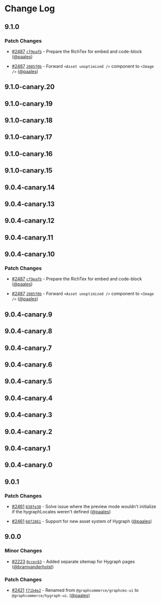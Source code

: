 # Change Log

## 9.1.0

### Patch Changes

- [#2487](https://github.com/graphcommerce-org/graphcommerce/pull/2487) [`cf9eafb`](https://github.com/graphcommerce-org/graphcommerce/commit/cf9eafb9d71991852510f632c692679810b9e76f) - Prepare the RichTex for embed and code-block ([@paales](https://github.com/paales))

- [#2487](https://github.com/graphcommerce-org/graphcommerce/pull/2487) [`2085f0b`](https://github.com/graphcommerce-org/graphcommerce/commit/2085f0b30dfadd9ab589fde962f59e87b3f30b34) - Forward `<Asset unoptimized />` component to `<Image />` ([@paales](https://github.com/paales))

## 9.1.0-canary.20

## 9.1.0-canary.19

## 9.1.0-canary.18

## 9.1.0-canary.17

## 9.1.0-canary.16

## 9.1.0-canary.15

## 9.0.4-canary.14

## 9.0.4-canary.13

## 9.0.4-canary.12

## 9.0.4-canary.11

## 9.0.4-canary.10

### Patch Changes

- [#2487](https://github.com/graphcommerce-org/graphcommerce/pull/2487) [`cf9eafb`](https://github.com/graphcommerce-org/graphcommerce/commit/cf9eafb9d71991852510f632c692679810b9e76f) - Prepare the RichTex for embed and code-block ([@paales](https://github.com/paales))

- [#2487](https://github.com/graphcommerce-org/graphcommerce/pull/2487) [`2085f0b`](https://github.com/graphcommerce-org/graphcommerce/commit/2085f0b30dfadd9ab589fde962f59e87b3f30b34) - Forward `<Asset unoptimized />` component to `<Image />` ([@paales](https://github.com/paales))

## 9.0.4-canary.9

## 9.0.4-canary.8

## 9.0.4-canary.7

## 9.0.4-canary.6

## 9.0.4-canary.5

## 9.0.4-canary.4

## 9.0.4-canary.3

## 9.0.4-canary.2

## 9.0.4-canary.1

## 9.0.4-canary.0

## 9.0.1

### Patch Changes

- [#2461](https://github.com/graphcommerce-org/graphcommerce/pull/2461) [`838fe30`](https://github.com/graphcommerce-org/graphcommerce/commit/838fe30a649f8feedbd2a9333430e724b0ebd67f) - Solve issue where the preview mode wouldn't initialize if the hygraphLocales weren't defined ([@paales](https://github.com/paales))

- [#2461](https://github.com/graphcommerce-org/graphcommerce/pull/2461) [`68f2861`](https://github.com/graphcommerce-org/graphcommerce/commit/68f28616fd33aa64cb555e8cf9bf64954ea92383) - Support for new asset system of Hygraph ([@paales](https://github.com/paales))

## 9.0.0

### Minor Changes

- [#2223](https://github.com/graphcommerce-org/graphcommerce/pull/2223) [`0ccec63`](https://github.com/graphcommerce-org/graphcommerce/commit/0ccec630825d5fad398366beae90b3c90b2f84b8) - Added separate sitemap for Hygraph pages ([@bramvanderholst](https://github.com/bramvanderholst))

### Patch Changes

- [#2421](https://github.com/graphcommerce-org/graphcommerce/pull/2421) [`f71b4e2`](https://github.com/graphcommerce-org/graphcommerce/commit/f71b4e2d13e54dd311eb1465a49df41703b6fef5) - Renamed from `@graphcommerce/graphcms-ui` to `@graphcommerce/hygraph-ui`. ([@paales](https://github.com/paales))
